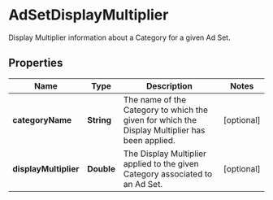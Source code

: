 

# AdSetDisplayMultiplier

Display Multiplier information about a Category for a given Ad Set.

## Properties

Name | Type | Description | Notes
------------ | ------------- | ------------- | -------------
**categoryName** | **String** | The name of the Category to which the given for which the Display Multiplier has been applied. |  [optional]
**displayMultiplier** | **Double** | The Display Multiplier applied to the given Category associated to an Ad Set. |  [optional]



